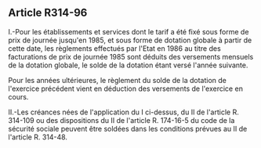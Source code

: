## Article R314-96

I.-Pour les établissements et services dont le tarif a été fixé sous forme de prix de journée jusqu'en 1985, et
sous forme de dotation globale à partir de cette date, les règlements effectués par l'Etat en 1986 au titre des
facturations de prix de journée 1985 sont déduits des versements mensuels de la dotation globale, le solde de
la dotation étant versé l'année suivante.

Pour les années ultérieures, le règlement du solde de la dotation de l'exercice précédent vient en déduction
des versements de l'exercice en cours.

II.-Les créances nées de l'application du I ci-dessus, du II de l'article R. 314-109 ou des dispositions du II de
l'article R. 174-16-5 du code de la sécurité sociale peuvent être soldées dans les conditions prévues au II de
l'article R. 314-48.

